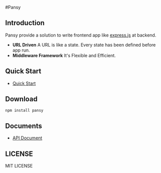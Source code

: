 #Pansy

## Introduction

Pansy provide a solution to write frontend app like [express.js](https://github.com/expressjs/express) at backend.

* **URL Driven** A URL is like a state. Every state has been defined before app run.
* **Middleware Framework** It's Flexible and Efficient.


## Quick Start

* [Quick Start](docs/API.md)



## Download

```
npm install pansy

```

## Documents

* [API Document](docs/API.md)


## LICENSE

MIT LICENSE